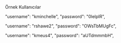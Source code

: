 Örnek Kullanıcılar

"username": "kminchelle",
"password": "0lelplR",

"username": "rshawe2",
"password": "OWsTbMUgFc",

"username": "kmeus4",
"password": "aUTdmmmbH",